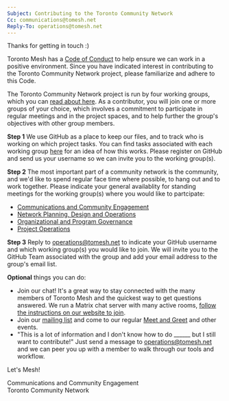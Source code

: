 ```yaml
---
Subject: Contributing to the Toronto Community Network
Cc: communications@tomesh.net
Reply-To: operations@tomesh.net
---
```


Thanks for getting in touch :)

Toronto Mesh has a [Code of Conduct](https://tomesh.net/code-of-conduct/) to help ensure we can work in a positive environment. Since you have indicated interest in contributing to the Toronto Community Network project, please familiarize and adhere to this Code.

The Toronto Community Network project is run by four working groups, which you can [read about here](https://github.com/tomeshnet/toronto-community-network/blob/master/README.md). As a contributor, you will join one or more groups of your choice, which involves a commitment to participate in regular meetings and in the project spaces, and to help further the group's objectives with other group members.

**Step 1** We use GitHub as a place to keep our files, and to track who is working on which project tasks. You can find tasks associated with each working group [here](https://github.com/tomeshnet/toronto-community-network/projects/1) for an idea of how this works. Please register on GitHub and send us your username so we can invite you to the working group(s).

**Step 2** The most important part of a community network is the community, and we'd like to spend regular face time where possible, to hang out and to work together. Please indicate your general availablity for standing meetings for the working group(s) where you would like to partcipate:

- [Communications and Community Engagement](https://www.when2meet.com/?9397727-snnPz)
- [Network Planning, Design and Operations](https://www.when2meet.com/?9397732-hLOdX)
- [Organizational and Program Governance](https://www.when2meet.com/?9397736-b9JNO)
- [Project Operations](https://www.when2meet.com/?9397742-spOMQ)

**Step 3** Reply to operations@tomesh.net to indicate your GitHub username and which working group(s) you would like to join. We will invite you to the GitHub Team associated with the group and add your email address to the group's email list.

**Optional** things you can do:

- Join our chat! It's a great way to stay connected with the many members of Toronto Mesh and the quickest way to get questions answered. We run a Matrix chat server with many active rooms, [follow the instructions on our website to join](https://tomesh.net/get-involved/).
- Join our [mailing list](https://lists.hypha.coop/cgi-bin/mailman/listinfo/tomeshnet) and come to our regular [Meet and Greet](https://tomesh.net/events/) and other events.
- "This is a lot of information and I don't know how to do ______ but I still want to contribute!" Just send a message to operations@tomesh.net and we can peer you up with a member to walk through our tools and workflow.

Let's Mesh!

Communications and Community Engagement  
Toronto Community Network

